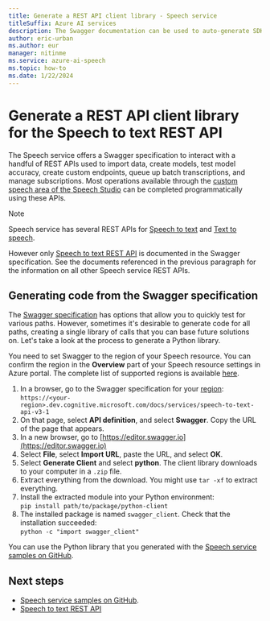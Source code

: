 ```yaml
---
title: Generate a REST API client library - Speech service
titleSuffix: Azure AI services
description: The Swagger documentation can be used to auto-generate SDKs for many programming languages. 
author: eric-urban
ms.author: eur
manager: nitinme
ms.service: azure-ai-speech
ms.topic: how-to
ms.date: 1/22/2024
---
```


# Generate a REST API client library for the Speech to text REST API

The Speech service offers a Swagger specification to interact with a handful of REST APIs used to import data, create models, test model accuracy, create custom endpoints, queue up batch transcriptions, and manage subscriptions. Most operations available through the [custom speech area of the Speech Studio](https://aka.ms/speechstudio/customspeech) can be completed programmatically using these APIs.

> [!NOTE]
> Speech service has several REST APIs for [Speech to text](rest-speech-to-text.md) and [Text to speech](rest-text-to-speech.md).  
>
> However only [Speech to text REST API](rest-speech-to-text.md) is documented in the Swagger specification. See the documents referenced in the previous paragraph for the information on all other Speech service REST APIs.

## Generating code from the Swagger specification

The [Swagger specification](https://eastus.dev.cognitive.microsoft.com/docs/services/speech-to-text-api-v3-1) has options that allow you to quickly test for various paths. However, sometimes it's desirable to generate code for all paths, creating a single library of calls that you can base future solutions on. Let's take a look at the process to generate a Python library.

You need to set Swagger to the region of your Speech resource. You can confirm the region in the **Overview** part of your Speech resource settings in Azure portal. The complete list of supported regions is available [here](regions.md#speech-service).

1. In a browser, go to the Swagger specification for your [region](regions.md#speech-service):  
       `https://<your-region>.dev.cognitive.microsoft.com/docs/services/speech-to-text-api-v3-1`
1. On that page, select **API definition**, and select **Swagger**. Copy the URL of the page that appears.
1. In a new browser, go to [https://editor.swagger.io](https://editor.swagger.io)
1. Select **File**, select **Import URL**, paste the URL, and select **OK**.
1. Select **Generate Client** and select **python**. The client library downloads to your computer in a `.zip` file.
1. Extract everything from the download. You might use `tar -xf` to extract everything.
1. Install the extracted module into your Python environment:  
      `pip install path/to/package/python-client`
1. The installed package is named `swagger_client`. Check that the installation succeeded:  
       `python -c "import swagger_client"`

You can use the Python library that you generated with the [Speech service samples on GitHub](https://aka.ms/csspeech/samples).

## Next steps

* [Speech service samples on GitHub](https://aka.ms/csspeech/samples).
* [Speech to text REST API](rest-speech-to-text.md)
